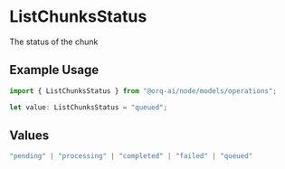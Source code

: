 # ListChunksStatus

The status of the chunk

## Example Usage

```typescript
import { ListChunksStatus } from "@orq-ai/node/models/operations";

let value: ListChunksStatus = "queued";
```

## Values

```typescript
"pending" | "processing" | "completed" | "failed" | "queued"
```